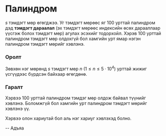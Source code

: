 Палиндром
=========
$s$ тэмдэгт мөр өгөгджээ. Уг тэмдэгт мөрөөс яг $100$ урттай палиндром дэд
**тэмдэгт дараалал** (эх тэмдэгт мөрөөс индексийн өсөх дарааллаар үүсгэж болох
тэмдэгт мөр) агулах эсэхийг тодорхойл. Хэрэв $100$ урттай палиндром тэмдэгт мөр
олдохгүй бол хамгийн урт ямар нэгэн палиндром тэмдэгт мөрийг хэвлэнэ.


### Оролт
Зөвхөн нэг мөрөнд  $s$ тэмдэгт мөр $n$ ($1 ≤ n ≤ 5·10^4$) урттай жижиг үсгүүдээс
бүрдсэн байхаар өгөгдөнө.


### Гаралт
Хэрвээ $100$ урттай палиндром тэмдэг мөр олдож байвал түүнийг хэвлэнэ. Боломжгүй
бол хамгийн урт палиндром тэмдэгт мөрийг хэвлэнэ үү.

Хэрвээ олон хариутай бол аль нэг хариуг хэвлэхэд болно.

-- Адъяа
